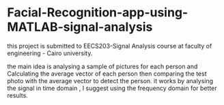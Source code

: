 # Facial-Recognition-app-using-MATLAB-signal-analysis

this project is submitted to EECS203-Signal Analysis course at faculty of engineering - Cairo university.


the main idea is analysing a sample of pictures for each person and Calculating the average vector of each person then comparing the test photo with the average vector to detect the person. 
it works by analysing the signal in time domain , I suggest using the frequency domain for better results.
